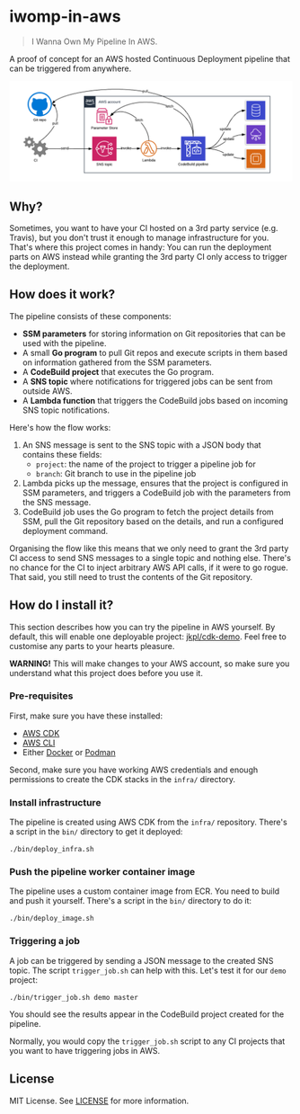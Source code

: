 # iwomp-in-aws

> I Wanna Own My Pipeline In AWS.

A proof of concept for an AWS hosted Continuous Deployment pipeline that can be triggered from anywhere.

![Architecture diagram](architecture.png)

## Why?

Sometimes, you want to have your CI hosted on a 3rd party service (e.g. Travis), but you don't trust it enough to manage infrastructure for you.
That's where this project comes in handy:
You can run the deployment parts on AWS instead while granting the 3rd party CI only access to trigger the deployment.

## How does it work?

The pipeline consists of these components:

* **SSM parameters** for storing information on Git repositories that can be used with the pipeline.
* A small **Go program** to pull Git repos and execute scripts in them based on information gathered from the SSM parameters.
* A **CodeBuild project** that executes the Go program.
* A **SNS topic** where notifications for triggered jobs can be sent from outside AWS.
* A **Lambda function** that triggers the CodeBuild jobs based on incoming SNS topic notifications.

Here's how the flow works:

1. An SNS message is sent to the SNS topic with a JSON body that contains these fields:
    * `project`: the name of the project to trigger a pipeline job for
    * `branch`: Git branch to use in the pipeline job
2. Lambda picks up the message, ensures that the project is configured in SSM parameters, and triggers a CodeBuild job with the parameters from the SNS message.
3. CodeBuild job uses the Go program to fetch the project details from SSM, pull the Git repository based on the details, and run a configured deployment command.

Organising the flow like this means that we only need to grant the 3rd party CI access to send SNS messages to a single topic and nothing else.
There's no chance for the CI to inject arbitrary AWS API calls, if it were to go rogue.
That said, you still need to trust the contents of the Git repository.

## How do I install it?

This section describes how you can try the pipeline in AWS yourself.
By default, this will enable one deployable project:
[jkpl/cdk-demo](https://github.com/jkpl/cdk-demo/).
Feel free to customise any parts to your hearts pleasure.

**WARNING!** This will make changes to your AWS account, so make sure you understand what this project does before you use it.

### Pre-requisites

First, make sure you have these installed:

* [AWS CDK](https://aws.amazon.com/cdk/)
* [AWS CLI](https://aws.amazon.com/cli/)
* Either [Docker](https://www.docker.com/) or [Podman](https://podman.io/)

Second, make sure you have working AWS credentials and enough permissions to create the CDK stacks in the `infra/` directory.

### Install infrastructure

The pipeline is created using AWS CDK from the `infra/` repository.
There's a script in the `bin/` directory to get it deployed:

```
./bin/deploy_infra.sh
```

### Push the pipeline worker container image

The pipeline uses a custom container image from ECR.
You need to build and push it yourself.
There's a script in the `bin/` directory to do it:

```
./bin/deploy_image.sh
```

### Triggering a job

A job can be triggered by sending a JSON message to the created SNS topic.
The script `trigger_job.sh` can help with this.
Let's test it for our `demo` project:

```
./bin/trigger_job.sh demo master
```

You should see the results appear in the CodeBuild project created for the pipeline.

Normally, you would copy the `trigger_job.sh` script to any CI projects that you want to have triggering jobs in AWS.

## License

MIT License. See [LICENSE](LICENSE) for more information.
